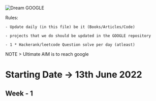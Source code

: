 

![Dream GOOGLE](https://upload.wikimedia.org/wikipedia/commons/thumb/2/2f/Google_2015_logo.svg/2560px-Google_2015_logo.svg.png)



Rules:


    - Update daily (in this file) be it (Books/Articles/Code)
    
    - projects that we do should be updated in the GOOGLE repository
    
    - 1 * Hackerank/leetcode Question solve per day (atleast)
    
    
NOTE > Ultimate AIM is to reach google

# Starting Date -> 13th June 2022

 ## Week -  1


